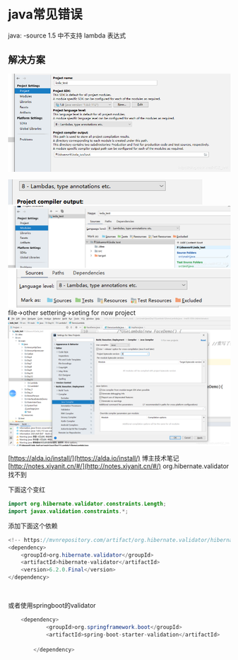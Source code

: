 # java常见错误

java: -source 1.5 中不支持 lambda 表达式

## 解决方案

![AAA](./res/java-error1.png)

![BBB](./res/java-error3.png)
![ccc](./res/java-error2.png)
![ddd](./res/java-error4.png)
file->other settering->seting for now project
![eee](./res/java-error5.png)

[https://alda.io/install/](https://alda.io/install/)
博主技术笔记  [http://notes.xiyanit.cn/#/](http://notes.xiyanit.cn/#/)
org.hibernate.validator找不到

下面这个变红

```java
import org.hibernate.validator.constraints.Length;
import javax.validation.constraints.*;
```

添加下面这个依赖

```java
<!-- https://mvnrepository.com/artifact/org.hibernate.validator/hibernate-validator -->
<dependency>
    <groupId>org.hibernate.validator</groupId>
    <artifactId>hibernate-validator</artifactId>
    <version>6.2.0.Final</version>
</dependency>
```

​

或者使用springboot的validator

```java
    <dependency>
            <groupId>org.springframework.boot</groupId>
            <artifactId>spring-boot-starter-validation</artifactId>
            
        </dependency>
```
